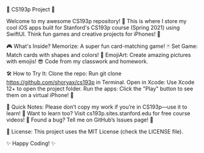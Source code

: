 🌟 CS193p Project 🌟

Welcome to my awesome CS193p repository! 🎉 This is where I store my cool iOS apps built for Stanford's CS193p course (Spring 2021) using SwiftUI. Think fun games and creative projects for iPhones! 🚀

🎮 What's Inside?
    Memorize: A super fun card-matching game! 🃏
    Set Game: Match cards with shapes and colors! 🔢
    EmojiArt: Create amazing pictures with emojis! 😎
    Code from my classwork and homework.

🛠️ How to Try It:
    Clone the repo: Run git clone https://github.com/shoryax/cs193p in Terminal.
    Open in Xcode: Use Xcode 12+ to open the project folder.
    Run the apps: Click the "Play" button to see them on a virtual iPhone! 📱

📝 Quick Notes:
    Please don’t copy my work if you’re in CS193p—use it to learn! 🙌
    Want to learn too? Visit cs193p.sites.stanford.edu for free course videos! 🎥
    Found a bug? Tell me on GitHub’s Issues page! 🐞

📜 License:
    This project uses the MIT License (check the LICENSE file).

✨ Happy Coding! ✨
